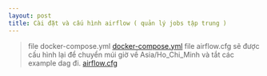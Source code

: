 ```yaml
---
layout: post
title: Cài đặt và cấu hình airflow ( quản lý jobs tập trung )
---
```

> file docker-compose.yml
[docker-compose.yml](/file/airflow/docker-compose.yml)
> file airflow.cfg sẽ được cấu hình lại để chuyển múi giờ về Asia/Ho_Chi_Minh và tắt các example dag đi.
> [airflow.cfg](/file/airflow/airflow.cfg)